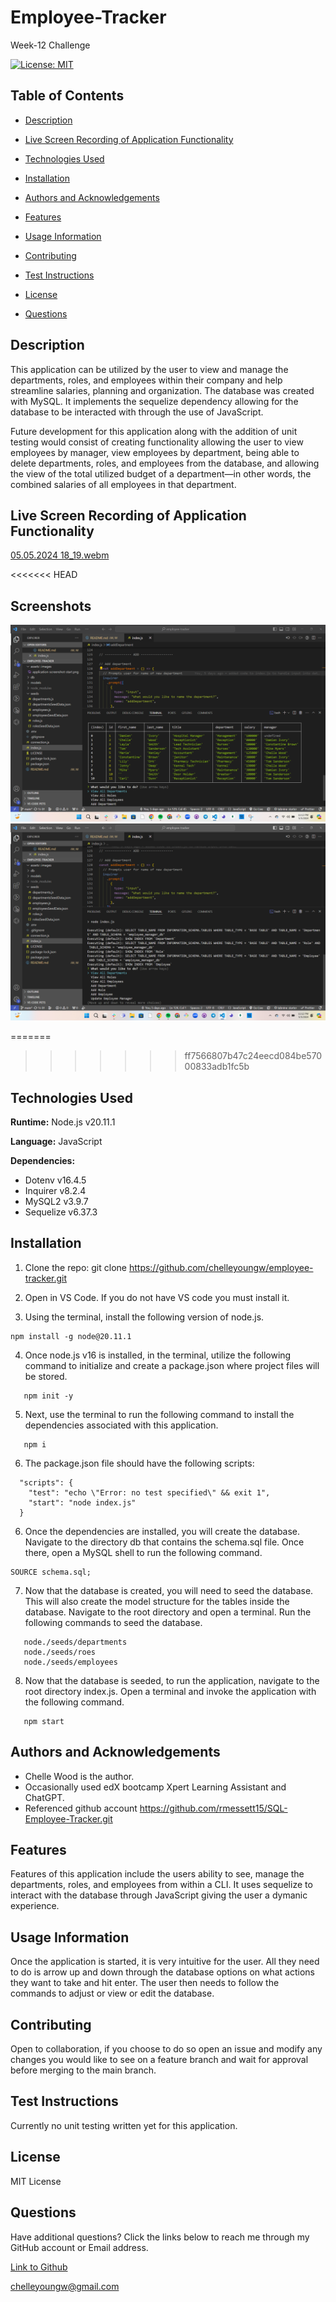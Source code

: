 # Employee-Tracker
Week-12 Challenge

[![License: MIT](https://img.shields.io/badge/License-MIT-blue.svg)](https://opensource.org/licenses/MIT)

## Table of Contents

 * [Description](#description)

 * [Live Screen Recording of Application Functionality](#live-screen-recording-of-application-functionality)

 * [Technologies Used](#technologies-used)

 * [Installation](#installation)

 * [Authors and Acknowledgements](#authors-and-acknowledgements)

 * [Features](#features)

 * [Usage Information](#usage-information)

 * [Contributing](#contributing)

 * [Test Instructions](#test-instructions)

 * [License](#license)

 * [Questions](#questions)

## Description

This application can be utilized by the user to view and manage the departments, roles, and employees within their company and help streamline salaries, planning and organization. The database was created with MySQL. It implements the sequelize dependency allowing for the database to be interacted with through the use of JavaScript. 

Future development for this application along with the addition of unit testing would consist of creating functionality allowing the user to view employees by manager, view employees by department, being able to delete departments, roles, and employees from the database, and allowing the view of the total utilized budget of a department—in other words, the combined salaries of all employees in that department.

## Live Screen Recording of Application Functionality

[05.05.2024 18_19.webm](https://github.com/chelleyoungw/employee-tracker/assets/153236313/3b695f38-2dbe-4b22-b4e3-54684821c742)

<<<<<<< HEAD

## Screenshots

![Screenshot1-week-12-challenge](./assets/images/application-screenshot-database.png)
![Screenshot2-week-12-challenge](./assets/images/application-screenshot-start.png)

=======
>>>>>>> ff7566807b47c24eecd084be57000833adb1fc5b
## Technologies Used

**Runtime:** Node.js v20.11.1

**Language:** JavaScript

**Dependencies:**

- Dotenv v16.4.5
- Inquirer v8.2.4
- MySQL2 v3.9.7
- Sequelize v6.37.3

## Installation

1. Clone the repo:
   git clone https://github.com/chelleyoungw/employee-tracker.git

2. Open in VS Code. If you do not have VS code you must install it.

3. Using the terminal, install the following version of node.js.
```
npm install -g node@20.11.1
```
4. Once node.js v16 is installed, in the terminal, utilize the following command to initialize and create a package.json where project files will be stored.
```
   npm init -y 
```

5. Next, use the terminal to run the following command to install the dependencies associated with this application.
```
   npm i
```
6. The package.json file should have the following scripts:
```
  "scripts": {
    "test": "echo \"Error: no test specified\" && exit 1",
    "start": "node index.js"
  }
```
6. Once the dependencies are installed, you will create the database. Navigate to the directory db that contains the schema.sql file. Once there, open a MySQL shell to run the following command.
```
SOURCE schema.sql;
```
7. Now that the database is created, you will need to seed the database. This will also create the model structure for the tables inside the database. Navigate to the root directory and open a terminal. Run the following commands to seed the database.
```
   node./seeds/departments
   node./seeds/roes
   node./seeds/employees
   ```
8. Now that the database is seeded, to run the application, navigate to the root directory index.js. Open a terminal and invoke the application with the following command.
```
   npm start
```

## Authors and Acknowledgements

- Chelle Wood is the author.
- Occasionally used edX bootcamp Xpert Learning Assistant and ChatGPT. 
- Referenced github account https://github.com/rmessett15/SQL-Employee-Tracker.git

## Features

Features of this application include the users ability to see, manage the departments, roles, and employees from within a CLI. It uses sequelize to interact with the database through JavaScript giving the user a dymanic experience.

## Usage Information

Once the application is started, it is very intuitive for the user. All they need to do is arrow up and down through the database options on what actions they want to take and hit enter. The user then needs to follow the commands to adjust or view or edit the database.

## Contributing

Open to collaboration, if you choose to do so open an issue and modify any changes you would like to see on a feature branch and wait for approval before merging to the main branch.

## Test Instructions

Currently no unit testing written yet for this application.

## License

MIT License

## Questions

Have additional questions? Click the links below to reach me through my GitHub account or Email address.

[Link to Github](https://github.com/chelleyoungw)

<a href="mailto:chelleyoungw@gmail.com">chelleyoungw@gmail.com</a>
